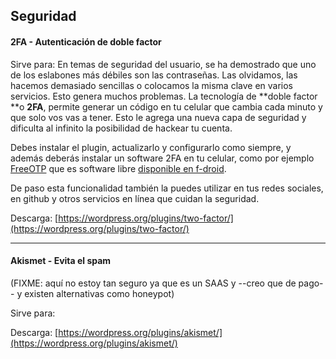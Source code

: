 ## Seguridad

#### 2FA - Autenticación de doble factor

Sirve para: En temas de seguridad del usuario, se ha demostrado que uno de los eslabones más débiles son las contraseñas. Las olvidamos, las hacemos demasiado sencillas o colocamos la misma clave en varios servicios. Esto genera muchos problemas. La tecnología de **doble factor **o **2FA**, permite generar un código en tu celular que cambia cada minuto y que solo vos vas a tener. Esto le agrega una nueva capa de seguridad y dificulta al infinito la posibilidad de hackear tu cuenta.

Debes instalar el plugin, actualizarlo y configurarlo como siempre, y además deberás instalar un software 2FA en tu celular, como por ejemplo [FreeOTP](https://freeotp.github.io/) que es software libre [disponible en f-droid](https://f-droid.org/repository/browse/?fdid=org.fedorahosted.freeotp).

De paso esta funcionalidad también la puedes utilizar en tus redes sociales, en github y otros servicios en línea que cuidan la seguridad.

Descarga: [https://wordpress.org/plugins/two-factor/](https://wordpress.org/plugins/two-factor/)

---

#### Akismet - Evita el spam

\(FIXME: aquí no estoy tan seguro ya que es un SAAS y --creo que de pago-- y existen alternativas como honeypot\)

Sirve para:

Descarga: [https://wordpress.org/plugins/akismet/](https://wordpress.org/plugins/akismet/)

